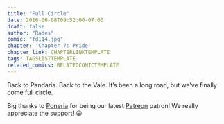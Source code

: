 ```yaml
---
title: "Full Circle"
date: 2016-06-08T09:52:00-07:00
draft: false
author: "Rades"
comic: "fd114.jpg"
chapter: 'Chapter 7: Pride'
chapter_link: CHAPTERLINKTEMPLATE
tags: TAGSLISTTEMPLATE
related_comics: RELATEDCOMICTEMPLATE
---
```


Back to Pandaria. Back to the Vale. It’s been a long road, but we’ve finally come full circle. 


Big thanks to [Poneria](https://twitter.com/poneria_) for being our latest [Patreon](https://www.patreon.com/fromdraenor?ty=h) patron! We really appreciate the support! 😀

